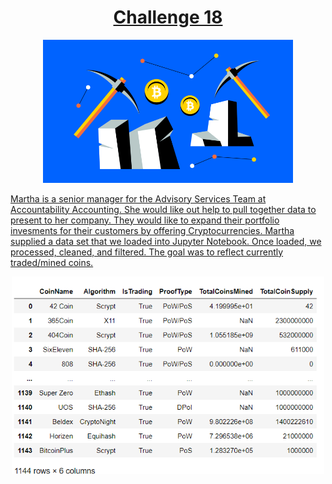 
<h1 align="center"><u>Challenge 18</u></h1>


<p align="center">
  <img width="400" src="https://github.com/LindsayTeeters/Challenge-18/blob/main/Resources/CryptoMiningImage.png" alt="Crypto Currency">
</p><u>

  Martha is a senior manager for the Advisory Services Team at Accountability Accounting. She would like out help to pull together data to present to her company. They would like to expand their portfolio invesments for their customers by offering Cryptocurrencies. 
  Martha supplied a data set that we loaded into Jupyter Notebook. Once loaded, we processed, cleaned, and filtered. The goal was to reflect currently traded/mined coins. 
  <p align="center">
  <img width="500" src="https://github.com/LindsayTeeters/Challenge-18/blob/main/Resources/TradedCrypto.png" alt="Crypto Currency">
</p>
  
